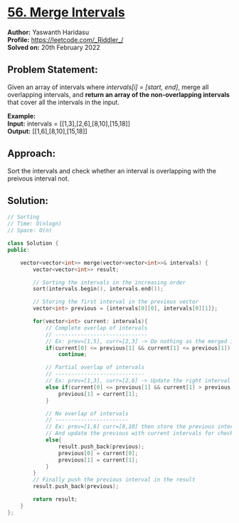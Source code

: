 # [56. Merge Intervals](https://leetcode.com/problems/merge-intervals/)
**Author:** Yaswanth Haridasu <br> 
**Profile:** https://leetcode.com/_Riddler_/ <br>
**Solved on:** 20th February 2022

## Problem Statement:
Given an array of intervals where _intervals[i] = [start, end]_, merge all overlapping intervals, and **return an array of the non-overlapping intervals** that cover all the intervals in the input.

**Example:** <br>
**Input:** intervals = [[1,3],[2,6],[8,10],[15,18]] <br>
**Output:**  [[1,6],[8,10],[15,18]]

## Approach:

Sort the intervals and check whether an interval is overlapping with the preivous interval not.

## Solution: 
```cpp
// Sorting
// Time: O(nlogn)
// Space: O(n)

class Solution {
public:

    vector<vector<int>> merge(vector<vector<int>>& intervals) {
        vector<vector<int>> result;

        // Sorting the intervals in the increasing order
        sort(intervals.begin(), intervals.end());

        // Storing the first interval in the previous vector
        vector<int> previous = {intervals[0][0], intervals[0][1]};

        for(vector<int> current: intervals){
            // Complete overlap of intervals
            // -----------------------------
            // Ex: prev=[1,5], curr=[2,3] -> Do nothing as the merged interval of these two = [1,5]
            if(current[0] <= previous[1] && current[1] <= previous[1])
                continue;

            // Partial overlap of intervals
            // ----------------------------
            // Ex: prev=[1,3], curr=[2,6] -> Update the right interval of the previous interval = [1, 6]
            else if(current[0] <= previous[1] && current[1] > previous[1]){
                previous[1] = current[1];   
            }

            // No overlap of intervals
            // -----------------------
            // Ex: prev=[1,6] curr=[8,10] then store the previous interval in result
            // And update the previous with current intervals for checking with next intervals
            else{
                result.push_back(previous);
                previous[0] = current[0];
                previous[1] = current[1];
            }
        }
        // Finally push the previous interval in the result
        result.push_back(previous);

        return result;
    }
};
```